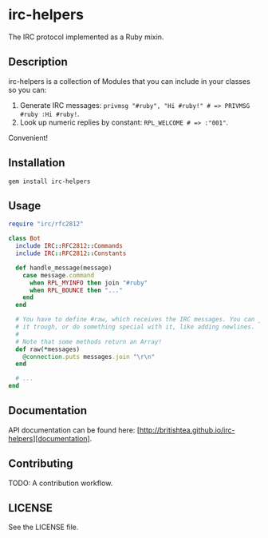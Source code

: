 # irc-helpers

The IRC protocol implemented as a Ruby mixin.

## Description

irc-helpers is a collection of Modules that you can include in your classes so 
you can:

1. Generate IRC messages: `privmsg "#ruby", "Hi #ruby!" # => PRIVMSG #ruby :Hi #ruby!`. 
2. Look up numeric replies by constant: `RPL_WELCOME # => :"001"`.

Convenient!

## Installation

`gem install irc-helpers`

## Usage

```ruby
require "irc/rfc2812"

class Bot
  include IRC::RFC2812::Commands
  include IRC::RFC2812::Constants

  def handle_message(message)
    case message.command
      when RPL_MYINFO then join "#ruby"
      when RPL_BOUNCE then "..."
    end
  end

  # You have to define #raw, which receives the IRC messages. You can just pass
  # it trough, or do something special with it, like adding newlines.
  #
  # Note that some methods return an Array!
  def raw(*messages)
    @connection.puts messages.join "\r\n"
  end

  # ...
end
```

## Documentation

API documentation can be found here: 
[http://britishtea.github.io/irc-helpers][documentation].

[documentation]: http://britishtea.github.io/irc-helpers/frames.html#!http%3A//britishtea.github.io/irc-helpers/

## Contributing

TODO: A contribution workflow.

## LICENSE

See the LICENSE file.
